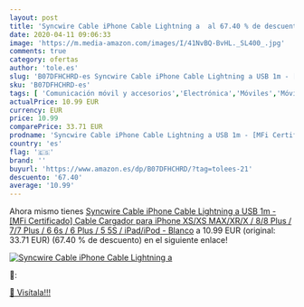 ```yaml
---
layout: post
title: 'Syncwire Cable iPhone Cable Lightning a  al 67.40 % de descuento'
date: 2020-04-11 09:06:33
image: 'https://m.media-amazon.com/images/I/41NvBQ-BvHL._SL400_.jpg'
comments: true
category: ofertas
author: 'tole.es'
slug: 'B07DFHCHRD-es Syncwire Cable iPhone Cable Lightning a USB 1m - [MFi...'
sku: 'B07DFHCHRD-es'
tags: [ 'Comunicación móvil y accesorios','Electrónica','Móviles','Móviles y smartphones libres','iphone', ]
actualPrice: 10.99 EUR
currency: EUR
price: 10.99
comparePrice: 33.71 EUR
prodname: 'Syncwire Cable iPhone Cable Lightning a USB 1m - [MFi Certificado] Cable Cargador para iPhone XS/XS MAX/XR/X / 8/8 Plus / 7/7 Plus / 6 6s / 6 Plus / 5 5S / iPad/iPod - Blanco'
country: 'es'
flag: '🇪🇸'
brand: ''
buyurl: 'https://www.amazon.es/dp/B07DFHCHRD/?tag=tolees-21'
descuento: '67.40'
average: '10.99'
---
```


Ahora mismo tienes [Syncwire Cable iPhone Cable Lightning a USB 1m - [MFi Certificado] Cable Cargador para iPhone XS/XS MAX/XR/X / 8/8 Plus / 7/7 Plus / 6 6s / 6 Plus / 5 5S / iPad/iPod - Blanco](https://www.amazon.es/dp/B07DFHCHRD/?tag=tolees-21) a 10.99 EUR (original: 33.71 EUR) (67.40 %  de descuento) en el siguiente enlace!

[![Syncwire Cable iPhone Cable Lightning a ](https://m.media-amazon.com/images/I/41NvBQ-BvHL._SL400_.jpg)](https://www.amazon.es/dp/B07DFHCHRD/?tag=tolees-21)

🔎:


[🛒 Visítala!!!](https://www.amazon.es/dp/B07DFHCHRD/?tag=tolees-21)

